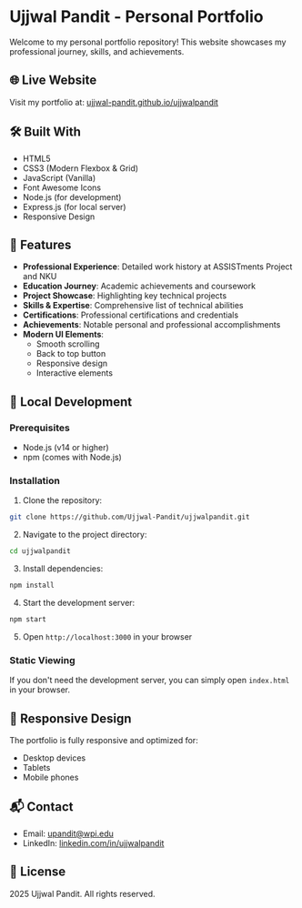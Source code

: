 # Ujjwal Pandit - Personal Portfolio

Welcome to my personal portfolio repository! This website showcases my professional journey, skills, and achievements.

## 🌐 Live Website
Visit my portfolio at: [ujjwal-pandit.github.io/ujjwalpandit](https://ujjwal-pandit.github.io/ujjwalpandit/)

## 🛠️ Built With
- HTML5
- CSS3 (Modern Flexbox & Grid)
- JavaScript (Vanilla)
- Font Awesome Icons
- Node.js (for development)
- Express.js (for local server)
- Responsive Design

## 🎯 Features
- **Professional Experience**: Detailed work history at ASSISTments Project and NKU
- **Education Journey**: Academic achievements and coursework
- **Project Showcase**: Highlighting key technical projects
- **Skills & Expertise**: Comprehensive list of technical abilities
- **Certifications**: Professional certifications and credentials
- **Achievements**: Notable personal and professional accomplishments
- **Modern UI Elements**: 
  - Smooth scrolling
  - Back to top button
  - Responsive design
  - Interactive elements

## 🚀 Local Development

### Prerequisites
- Node.js (v14 or higher)
- npm (comes with Node.js)

### Installation
1. Clone the repository:
```bash
git clone https://github.com/Ujjwal-Pandit/ujjwalpandit.git
```

2. Navigate to the project directory:
```bash
cd ujjwalpandit
```

3. Install dependencies:
```bash
npm install
```

4. Start the development server:
```bash
npm start
```

5. Open `http://localhost:3000` in your browser

### Static Viewing
If you don't need the development server, you can simply open `index.html` in your browser.

## 📱 Responsive Design
The portfolio is fully responsive and optimized for:
- Desktop devices
- Tablets
- Mobile phones

## 📬 Contact
- Email: upandit@wpi.edu
- LinkedIn: [linkedin.com/in/ujjwalpandit](https://linkedin.com/in/ujjwalpandit)

## 📄 License
 2025 Ujjwal Pandit. All rights reserved.
